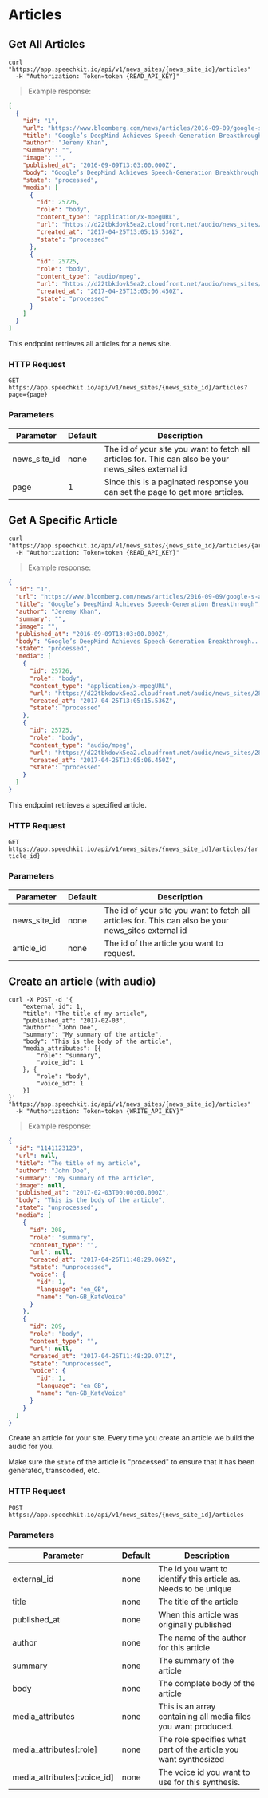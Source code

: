 # Articles

## Get All Articles

```shell
curl "https://app.speechkit.io/api/v1/news_sites/{news_site_id}/articles"
  -H "Authorization: Token=token {READ_API_KEY}"
```

> Example response:

```json
[
  {
    "id": "1",
    "url": "https://www.bloomberg.com/news/articles/2016-09-09/google-s-ai-brainiacs-achieve-speech-generation-breakthrough",
    "title": "Google’s DeepMind Achieves Speech-Generation Breakthrough",
    "author": "Jeremy Khan",
    "summary": "",
    "image": "",
    "published_at": "2016-09-09T13:03:00.000Z",
    "body": "Google’s DeepMind Achieves Speech-Generation Breakthrough.....",
    "state": "processed",
    "media": [
      {
        "id": 25726,
        "role": "body",
        "content_type": "application/x-mpegURL",
        "url": "https://d22tbkdovk5ea2.cloudfront.net/audio/news_sites/28/articles/12860/roles/body/voices/37/ab6faf941b7f604a77a60c5ebcacda82.m3u8",
        "created_at": "2017-04-25T13:05:15.536Z",
        "state": "processed"
      },
      {
        "id": 25725,
        "role": "body",
        "content_type": "audio/mpeg",
        "url": "https://d22tbkdovk5ea2.cloudfront.net/audio/news_sites/28/articles/12860/roles/body/voices/37/c9d36a0c25e84d98c5a40f4a6ca510ca.mp3",
        "created_at": "2017-04-25T13:05:06.450Z",
        "state": "processed"
      }
    ]
  }
]
```

This endpoint retrieves all articles for a news site.

### HTTP Request

`GET https://app.speechkit.io/api/v1/news_sites/{news_site_id}/articles?page={page}`

### Parameters

Parameter | Default | Description
--------- | ------- | -----------
news_site_id | none | The id of your site you want to fetch all articles for. This can also be your news_sites external id
page | 1 | Since this is a paginated response you can set the page to get more articles.



## Get A Specific Article

```shell
curl "https://app.speechkit.io/api/v1/news_sites/{news_site_id}/articles/{article_id}"
  -H "Authorization: Token=token {READ_API_KEY}"
```

> Example response:

```json
{
  "id": "1",
  "url": "https://www.bloomberg.com/news/articles/2016-09-09/google-s-ai-brainiacs-achieve-speech-generation-breakthrough",
  "title": "Google’s DeepMind Achieves Speech-Generation Breakthrough",
  "author": "Jeremy Khan",
  "summary": "",
  "image": "",
  "published_at": "2016-09-09T13:03:00.000Z",
  "body": "Google’s DeepMind Achieves Speech-Generation Breakthrough.....",
  "state": "processed",
  "media": [
    {
      "id": 25726,
      "role": "body",
      "content_type": "application/x-mpegURL",
      "url": "https://d22tbkdovk5ea2.cloudfront.net/audio/news_sites/28/articles/12860/roles/body/voices/37/ab6faf941b7f604a77a60c5ebcacda82.m3u8",
      "created_at": "2017-04-25T13:05:15.536Z",
      "state": "processed"
    },
    {
      "id": 25725,
      "role": "body",
      "content_type": "audio/mpeg",
      "url": "https://d22tbkdovk5ea2.cloudfront.net/audio/news_sites/28/articles/12860/roles/body/voices/37/c9d36a0c25e84d98c5a40f4a6ca510ca.mp3",
      "created_at": "2017-04-25T13:05:06.450Z",
      "state": "processed"
    }
  ]
}
```

This endpoint retrieves a specified article.

### HTTP Request

`GET https://app.speechkit.io/api/v1/news_sites/{news_site_id}/articles/{article_id}`

### Parameters

Parameter | Default | Description
--------- | ------- | -----------
news_site_id | none | The id of your site you want to fetch all articles for. This can also be your news_sites external id
article_id | none | The id of the article you want to request.





## Create an article (with audio)

```shell
curl -X POST -d '{
	"external_id": 1,
	"title": "The title of my article",
	"published_at": "2017-02-03",
	"author": "John Doe",
	"summary": "My summary of the article",
	"body": "This is the body of the article",
	"media_attributes": [{
		"role": "summary",
		"voice_id": 1
	}, {
		"role": "body",
		"voice_id": 1
	}]
}' "https://app.speechkit.io/api/v1/news_sites/{news_site_id}/articles"
  -H "Authorization: Token=token {WRITE_API_KEY}"
```

> Example response:

```json
{
  "id": "1141123123",
  "url": null,
  "title": "The title of my article",
  "author": "John Doe",
  "summary": "My summary of the article",
  "image": null,
  "published_at": "2017-02-03T00:00:00.000Z",
  "body": "This is the body of the article",
  "state": "unprocessed",
  "media": [
    {
      "id": 208,
      "role": "summary",
      "content_type": "",
      "url": null,
      "created_at": "2017-04-26T11:48:29.069Z",
      "state": "unprocessed",
      "voice": {
        "id": 1,
        "language": "en_GB",
        "name": "en-GB_KateVoice"
      }
    },
    {
      "id": 209,
      "role": "body",
      "content_type": "",
      "url": null,
      "created_at": "2017-04-26T11:48:29.071Z",
      "state": "unprocessed",
      "voice": {
        "id": 1,
        "language": "en_GB",
        "name": "en-GB_KateVoice"
      }
    }
  ]
}
```

Create an article for your site. Every time you create an article we build the audio for you.

<aside class="notice">
  Make sure the <code>state</code> of the article is "processed" to ensure that it has been generated, transcoded, etc.
</aside>



### HTTP Request

`POST https://app.speechkit.io/api/v1/news_sites/{news_site_id}/articles`

### Parameters

Parameter | Default | Description
--------- | ------- | -----------
external_id | none | The id you want to identify this article as. Needs to be unique
title | none | The title of the article
published_at | none | When this article was originally published
author | none | The name of the author for this article
summary | none | The summary of the article
body | none | The complete body of the article
media_attributes | none | This is an array containing all media files you want produced.
media_attributes[:role] | none | The role specifies what part of the article you want synthesized
media_attributes[:voice_id] | none | The voice id you want to use for this synthesis.



